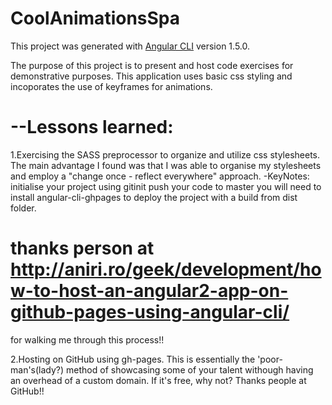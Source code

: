 # CoolAnimationsSpa

This project was generated with
[Angular CLI](https://github.com/angular/angular-cli) version 1.5.0.

The purpose of this project is to present and host code exercises for
demonstrative purposes.
This application uses basic css styling and incoporates the use of keyframes for animations.

# --Lessons learned:

1.Exercising the SASS preprocessor to organize and utilize css stylesheets.
The main advantage I found was that I was able to organise my stylesheets and employ
a "change once - reflect everywhere" approach.
    -KeyNotes:
      initialise your project using gitinit
      push your code to master
      you will need to install angular-cli-ghpages to deploy the project with a build from dist folder.
# thanks person at http://aniri.ro/geek/development/how-to-host-an-angular2-app-on-github-pages-using-angular-cli/
for walking me through this process!!

2.Hosting on GitHub using gh-pages. This is essentially the 'poor-man's(lady?) method of
showcasing some of your talent withough having an overhead of a custom domain.
If it's free, why not? Thanks people at GitHub!!

